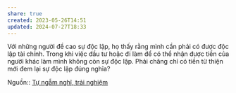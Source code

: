 ```yaml
---
share: true
created: 2023-05-26T14:51
updated: 2024-07-27T18:33
---
```

Với những người đề cao sự độc lập, họ thấy rằng mình cần phải có được độc lập tài chính. Trong khi việc đầu tư hoặc đi làm để có thể nhận được tiền của người khác làm mình không còn sự độc lập. Phải chăng chỉ có tiền từ thiện mới đem lại sự độc lập đúng nghĩa?

Nguồn:: [Tự ngẫm nghĩ, trải nghiệm](T%E1%BB%B1%20ng%E1%BA%ABm%20ngh%C4%A9,%20tr%E1%BA%A3i%20nghi%E1%BB%87m.md)
